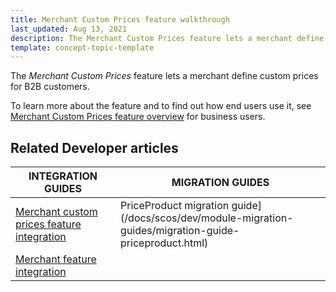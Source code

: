 ```yaml
---
title: Merchant Custom Prices feature walkthrough
last_updated: Aug 13, 2021
description: The Merchant Custom Prices feature lets a merchant define custom prices for B2B customers
template: concept-topic-template
---
```


The _Merchant Custom Prices_ feature lets a merchant define custom prices for B2B customers.


To learn more about the feature and to find out how end users use it, see [Merchant Custom Prices feature overview](/docs/scos/user/features/{{page.version}}/merchant-custom-prices-feature-overview.html) for business users.


## Related Developer articles

|INTEGRATION GUIDES | MIGRATION GUIDES |
|---------|---------|
| [Merchant custom prices feature integration](/docs/scos/dev/feature-integration-guides/{{page.version}}/merchant-custom-prices-feature-integration.html)  | PriceProduct migration guide](/docs/scos/dev/module-migration-guides/migration-guide-priceproduct.html) |
| [Merchant feature integration](/docs/scos/dev/feature-integration-guides/{{page.version}}/merchant-feature-integration.html) |   |
